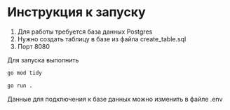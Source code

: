 # Инструкция к запуску
1. Для работы требуется база данных Postgres
2. Нужно создать таблицу в базе из файла create_table.sql
3. Порт 8080

Для запуска выполнить

```bash
go mod tidy
```

```bash
go run .
```

Данные для подключения к базе данных можно изменить в файле .env
